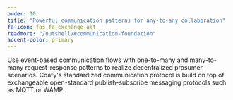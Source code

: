 ```yaml
---
order: 10
title: "Powerful communication patterns for any-to-any collaboration"
fa-icon: fas fa-exchange-alt
readmore: "/nutshell/#communication-foundation"
accent-color: primary
---
```


Use event-based communication flows with one-to-many and many-to-many
request-response patterns to realize decentralized prosumer scenarios.
Coaty's standardized communication protocol is build on top of
exchangeable open-standard publish-subscribe messaging protocols such
as MQTT or WAMP.
